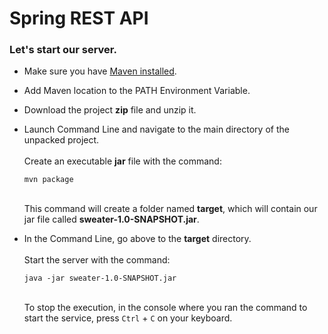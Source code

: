 # Spring REST API

### Let's start our server.

+ Make sure you have [Maven installed](https://maven.apache.org/download.cgi).


+ Add Maven location to the PATH Environment Variable.


+ Download the project **zip** file and unzip it.


+ Launch Command Line and navigate to the main directory
  of the unpacked project.<br/><br/>
  Create an executable **jar** file with the command:<br/>
  
  `mvn package`<br/><br/>
  
  This command will create a folder named **target**, 
  which will contain our jar file called **sweater-1.0-SNAPSHOT.jar**.
  
  
+ In the Command Line, go above to the **target** directory.<br/><br/>
  Start the server with the command:<br/>
  
  `java -jar sweater-1.0-SNAPSHOT.jar`<br/><br/>

  To stop the execution, in the console where you ran the command to start the service,
  press `Ctrl` + `C` on your keyboard.
